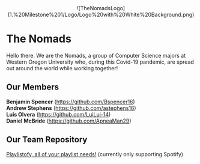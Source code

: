 ﻿<center>![TheNomadsLogo](1.%20Milestone%201/Logo/Logo%20with%20White%20Background.png)</center>
<h1 id="the-nomads">The Nomads</h1>
<p>Hello there. We are the Nomads, a group of Computer Science majors at Western Oregon University who, during this Covid-19 pandemic, are spread out around the world while working together!</p>
<h2 id="our-members">Our Members</h2>
<p><strong>Benjamin Spencer</strong> (<a href="https://github.com/Bspencer16">https://github.com/Bspencer16</a>)<br>
<strong>Andrew Stephens</strong> (<a href="https://github.com/astephens16">https://github.com/astephens16</a>)<br>
<strong>Luis Olvera</strong> (<a href="https://github.com/LuiLui-14">https://github.com/LuiLui-14</a>)<br>
<strong>Daniel McBride</strong> (<a href="https://github.com/ApneaMan29">https://github.com/ApneaMan29</a>)</p>
<h2 id="our-team-repository">Our Team Repository</h2>
<p><a href="https://github.com/ApneaMan29/TheNomads">Playlistofy, all of your playlist needs!</a> (currently only supporting Spotify)</p>

